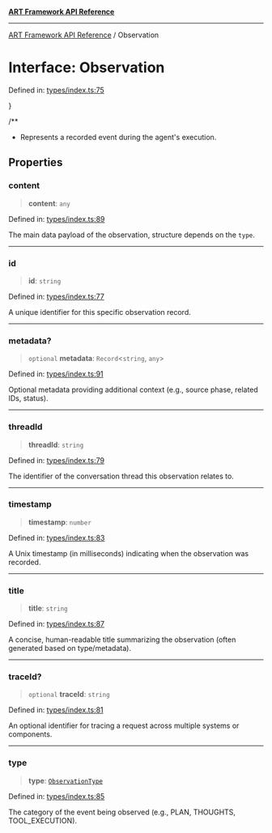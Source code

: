 [**ART Framework API Reference**](../README.md)

***

[ART Framework API Reference](../README.md) / Observation

# Interface: Observation

Defined in: [types/index.ts:75](https://github.com/hashangit/ART/blob/f2c01fe8faa76ca4df3209539d95509aac02e476/src/types/index.ts#L75)

}

/**
 * Represents a recorded event during the agent's execution.

## Properties

### content

> **content**: `any`

Defined in: [types/index.ts:89](https://github.com/hashangit/ART/blob/f2c01fe8faa76ca4df3209539d95509aac02e476/src/types/index.ts#L89)

The main data payload of the observation, structure depends on the `type`.

***

### id

> **id**: `string`

Defined in: [types/index.ts:77](https://github.com/hashangit/ART/blob/f2c01fe8faa76ca4df3209539d95509aac02e476/src/types/index.ts#L77)

A unique identifier for this specific observation record.

***

### metadata?

> `optional` **metadata**: `Record`\<`string`, `any`\>

Defined in: [types/index.ts:91](https://github.com/hashangit/ART/blob/f2c01fe8faa76ca4df3209539d95509aac02e476/src/types/index.ts#L91)

Optional metadata providing additional context (e.g., source phase, related IDs, status).

***

### threadId

> **threadId**: `string`

Defined in: [types/index.ts:79](https://github.com/hashangit/ART/blob/f2c01fe8faa76ca4df3209539d95509aac02e476/src/types/index.ts#L79)

The identifier of the conversation thread this observation relates to.

***

### timestamp

> **timestamp**: `number`

Defined in: [types/index.ts:83](https://github.com/hashangit/ART/blob/f2c01fe8faa76ca4df3209539d95509aac02e476/src/types/index.ts#L83)

A Unix timestamp (in milliseconds) indicating when the observation was recorded.

***

### title

> **title**: `string`

Defined in: [types/index.ts:87](https://github.com/hashangit/ART/blob/f2c01fe8faa76ca4df3209539d95509aac02e476/src/types/index.ts#L87)

A concise, human-readable title summarizing the observation (often generated based on type/metadata).

***

### traceId?

> `optional` **traceId**: `string`

Defined in: [types/index.ts:81](https://github.com/hashangit/ART/blob/f2c01fe8faa76ca4df3209539d95509aac02e476/src/types/index.ts#L81)

An optional identifier for tracing a request across multiple systems or components.

***

### type

> **type**: [`ObservationType`](../enumerations/ObservationType.md)

Defined in: [types/index.ts:85](https://github.com/hashangit/ART/blob/f2c01fe8faa76ca4df3209539d95509aac02e476/src/types/index.ts#L85)

The category of the event being observed (e.g., PLAN, THOUGHTS, TOOL_EXECUTION).
